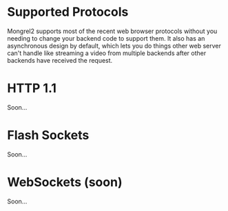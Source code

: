 Supported Protocols
===================

Mongrel2 supports most of the recent web browser protocols without you
needing to change your backend code to support them.  It also has an
asynchronous design by default, which lets you do things other web
server can't handle like streaming a video from multiple backends after
other backends have received the request.

HTTP 1.1
========

Soon...

Flash Sockets
=============


Soon...

WebSockets (soon)
=================


Soon...

